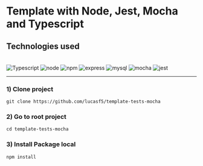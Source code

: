 # Template with Node, Jest, Mocha and Typescript

## Technologies used
<div style="display: inline_block"><br/>
  <img align="center" alt="Typescript" src="https://img.shields.io/badge/Typescript-0000FF?style=for-the-badge&logo=typescript&logoColor=black">
  <img align="center" alt="node" src="https://img.shields.io/badge/Node.js-43853D?style=for-the-badge&logo=node.js&logoColor=white">
  <img align="center" alt="npm" src="https://img.shields.io/badge/npm-CB3837?style=for-the-badge&logo=npm&logoColor=white">
  <img align="center" alt="express" src="https://img.shields.io/badge/Express.js-000000?style=for-the-badge&logo=express&logoColor=white">
  <img align="center" alt="mysql" src="https://img.shields.io/badge/MySQL-00000F?style=for-the-badge&logo=mysql&logoColor=white">
  <img align="center" alt="mocha" src="https://img.shields.io/badge/mocha-F7DF1E?style=for-the-badge&logo=mocha&logoColor=black">
  <img align="center" alt="jest" src="https://img.shields.io/badge/jest-F7DF1E?style=for-the-badge&logo=jest&logoColor=black">
  
</div>

<!-- ![screenshot 1](https://raw.githubusercontent.com/herudi/crud_express_sequelize/master/screenshot_1.png) -->

<hr>

### 1) Clone project
`git clone https://github.com/lucasf5/template-tests-mocha`

### 2) Go to root project
`cd template-tests-mocha`

### 3) Install Package local
`npm install`
